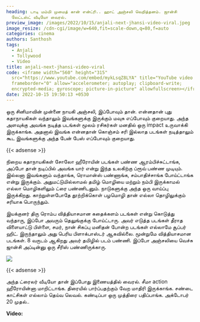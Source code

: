 ```yaml
---
heading: டாடி மம்மி முமைத் கான் என்ட்ரி.. ஹாட் அஞ்சலி வெறித்தனம். ஜான்சி
  லேட்டஸ்ட் வீடியோ வைரல்.
preview_image: /images/2022/10/15/anjali-next-jhansi-video-viral.jpeg
image_resize: /cdn-cgi/image/w=640,fit=scale-down,q=80,f=auto
categories: cinema
authors: Santhosh
tags:
  - Anjali
  - Tollywood
  - Video
title: anjali-next-jhansi-video-viral
code: <iframe width="560" height="315"
  src="https://www.youtube.com/embed/mykLsqZ8LYA" title="YouTube video player"
  frameborder="0" allow="accelerometer; autoplay; clipboard-write;
  encrypted-media; gyroscope; picture-in-picture" allowfullscreen></iframe>
date: 2022-10-15 19:50:13 +0530
---
```

ஒரு  சினிமாவின் முன்னை நாயகி அஞ்சலி, இப்போவும் தான். என்னதான் புது கதாநாயகிகள் வந்தாலும் இவங்களுக்கு இருக்கும் மவுசு எப்போவும் குறையாது. அந்த அளவுக்கு அவங்க நடித்த படங்கள் மூலம் ரசிகர்கள் மனதில் ஒரு impact உருவாக்கி இருக்காங்க. அதனால் இவங்க என்னதான் கொஞ்சம் சரி இல்லாத படங்கள் நடித்தாலும் கூட இவங்களுக்கு அந்த பேன் பேஸ் எப்போவும் குறையாது. 

{{< adsense >}}

நிறைய கதாநாயகிகள் சோலோ ஹீரோயின் படங்கள் பண்ண ஆரம்பிச்சுட்டாங்க, அப்போ தான் நடிப்பில் அவங்க யார் என்று இந்த உலகிற்கு ப்ரூவ் பண்ண முடியும். இல்லனா இவங்களும் வந்தாங்க, ரொமான்ஸ் பண்ணாங்க, சம்பாதிச்சாங்க போய்ட்டாங்க என்று இருக்கும். அதுமட்டுமில்லாமல் தமிழ் மொழியை மற்றும் நம்பி இருக்காமல் எல்லா மொழிகளிலும் ட்ரை பண்ணிடனும். நாடுகளுக்கு அந்த ஒரு வாய்ப்பு இருக்கிறது. காற்றுள்ளபோதே தூற்றிக்கொள் பழமொழி தான் எல்லா தொழிலுக்கும் சரியாக பொருந்தும்.

இயக்குனர் திரு ரொம்ப வித்தியாசமான கதைக்களம் படங்கள் என்று கொடுத்து வந்தாரு, இப்போ அவரும் தெலுங்குக்கு போய்ட்டாரு. அவர் எடுத்த படங்கள் தீராத விளையாட்டு பிள்ளை, சமர், நான் சிகப்பு மனிதன் போன்ற படங்கள் எல்லாமே சூப்பர் ஹிட். இருந்தாலும் அது பெரிய பிளாக்பாஸ்டர் ஆகவில்லை. மூன்றுமே வித்தியாசமான படங்கள். 8 வருடம் ஆகிறது அவர் தமிழில் படம் பண்ணி. இப்போ அஞ்சலியை வெச்சு ஜான்சி அப்டின்னு ஒரு சீரிஸ் பண்ணிருக்காரு.

![](/images/2022/10/15/anjali-next-jhansi-video-viral-1.jpeg)

{{< adsense >}}

அந்த ட்ரைலர் வீடியோ தான் இப்போது இணையத்தில் வைரல். சீமா action ஹீரோயின்னா மாறிட்டாங்க. திரையில் பார்ப்பதற்கும் வேற மாதிரி இருக்காங்க. சண்டை காட்சிகள் எல்லாம் தெய்வ லெவல். கண்டிப்பா ஒரு முத்திரை பதிப்பாங்க. அக்டோபர் 20 முதல்..

**V﻿ideo:**